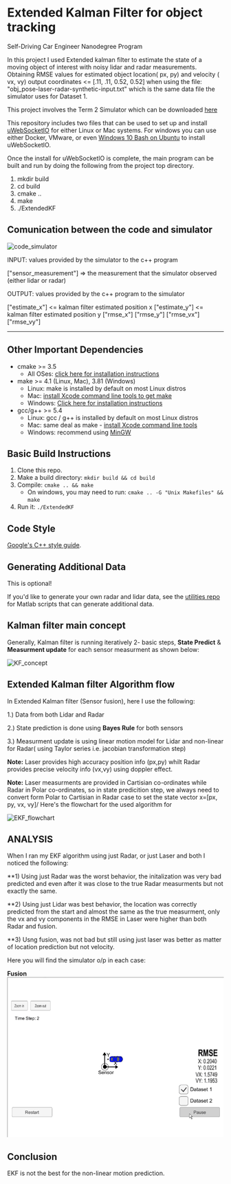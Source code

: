 # Extended Kalman Filter for object tracking 
Self-Driving Car Engineer Nanodegree Program

In this project I used Extended kalman filter to estimate the state of a moving object of interest with noisy lidar and radar measurements. Obtaining RMSE values for estimated object location( px, py) and velocity ( vx, vy) output coordinates  <= [.11, .11, 0.52, 0.52] when using the file: "obj_pose-laser-radar-synthetic-input.txt" which is the same data file the simulator uses for Dataset 1. 

[//]: # (Image References)

[image0]: ./imgs/code_simulator.jpg "code_simulator"
[image1]: ./imgs/KF_concept.jpg "KF_concept"
[image2]: ./imgs/EKF_flowchart.jpg "EKF_flowchart"
[image3]: ./imgs/Fusion.gif "fusion_video"

This project involves the Term 2 Simulator which can be downloaded [here](https://github.com/udacity/self-driving-car-sim/releases)

This repository includes two files that can be used to set up and install [uWebSocketIO](https://github.com/uWebSockets/uWebSockets) for either Linux or Mac systems. For windows you can use either Docker, VMware, or even [Windows 10 Bash on Ubuntu](https://www.howtogeek.com/249966/how-to-install-and-use-the-linux-bash-shell-on-windows-10/) to install uWebSocketIO.

Once the install for uWebSocketIO is complete, the main program can be built and run by doing the following from the project top directory.

1. mkdir build
2. cd build
3. cmake ..
4. make
5. ./ExtendedKF



## Comunication between the code and simulator

![code_simulator][image0]

INPUT: values provided by the simulator to the c++ program

["sensor_measurement"] => the measurement that the simulator observed (either lidar or radar)


OUTPUT: values provided by the c++ program to the simulator

["estimate_x"] <= kalman filter estimated position x
["estimate_y"] <= kalman filter estimated position y
["rmse_x"]
["rmse_y"]
["rmse_vx"]
["rmse_vy"]

---

## Other Important Dependencies

* cmake >= 3.5
  * All OSes: [click here for installation instructions](https://cmake.org/install/)
* make >= 4.1 (Linux, Mac), 3.81 (Windows)
  * Linux: make is installed by default on most Linux distros
  * Mac: [install Xcode command line tools to get make](https://developer.apple.com/xcode/features/)
  * Windows: [Click here for installation instructions](http://gnuwin32.sourceforge.net/packages/make.htm)
* gcc/g++ >= 5.4
  * Linux: gcc / g++ is installed by default on most Linux distros
  * Mac: same deal as make - [install Xcode command line tools](https://developer.apple.com/xcode/features/)
  * Windows: recommend using [MinGW](http://www.mingw.org/)

## Basic Build Instructions

1. Clone this repo.
2. Make a build directory: `mkdir build && cd build`
3. Compile: `cmake .. && make` 
   * On windows, you may need to run: `cmake .. -G "Unix Makefiles" && make`
4. Run it: `./ExtendedKF `


## Code Style

[Google's C++ style guide](https://google.github.io/styleguide/cppguide.html).

## Generating Additional Data

This is optional!

If you'd like to generate your own radar and lidar data, see the
[utilities repo](https://github.com/udacity/CarND-Mercedes-SF-Utilities) for
Matlab scripts that can generate additional data.

## Kalman filter main concept

Generally, Kalman filter is running iteratively 2- basic steps, **State Predict** & **Measurment update** for each sensor measurment as shown below:

![KF_concept][image1]

## Extended Kalman filter Algorithm flow

In Extended Kalman filter (Sensor fusion), here I use the following:

1.) Data from both Lidar and Radar

2.) State prediction is done using **Bayes Rule** for both sensors

3.) Measurment update is using linear motion model for Lidar and non-linear for Radar( using Taylor series i.e. jacobian transformation step)

**Note:** Laser provides high accuracy position info (px,py) whilt Radar provides precise velocity info (vx,vy) using doppler effect.

**Note:** Laser measurments are provided in Cartisian co-ordinates while Radar in Polar co-ordinates, so in state predicition step, we always need to convert form Polar to Cartisian in Radar case to set the state vector x=[px, py, vx, vy]/
Here's the flowchart for the used algorithm for 

![EKF_flowchart][image2]

## ANALYSIS

When I ran my EKF algorithm using just Radar, or just Laser and both I noticed the following:

**1) Using just Radar was the worst behavior, the initalization was very bad predicted and even after it was close to the true Radar measurments but not exactly the same.

**2) Using just Lidar was best behavior, the location was correctly predicted from the start and almost the same as the true measurment, only the vx and vy components in the RMSE in Laser were higher than both Radar and fusion.

**3) Usng fusion, was not bad but still using just laser was better as matter of location prediction but not velocity.

Here you will find the simulator o/p in each case:

**Fusion**
![Fusion ][image3]

 
 ## Conclusion
 
 EKF is not the best for the non-linear motion prediction.
